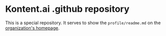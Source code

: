 # Kontent.ai .github repository

This is a special repository. It serves to show the `profile/readme.md` on the [organization's homepage](https://github.com/kontent-ai).
